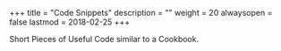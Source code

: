 +++
title = "Code Snippets"
description = ""
weight = 20
alwaysopen = false
lastmod = 2018-02-25
+++

Short Pieces of Useful Code similar to a Cookbook.